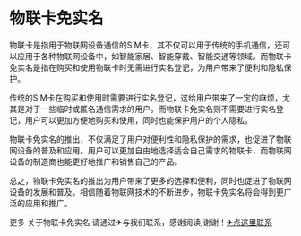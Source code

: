 # 物联卡免实名

物联卡是指用于物联网设备通信的SIM卡，其不仅可以用于传统的手机通信，还可以应用于各种物联网设备中，如智能家居、智能穿戴、智能交通等领域。而物联卡免实名是指在购买和使用物联卡时无需进行实名登记，为用户带来了便利和隐私保护。

传统的SIM卡在购买和使用时需要进行实名登记，这给用户带来了一定的麻烦，尤其是对于一些临时或匿名通信需求的用户。而物联卡免实名则不需要进行实名登记，用户可以更加方便地购买和使用，同时也能保护用户的个人隐私。

物联卡免实名的推出，不仅满足了用户对便利性和隐私保护的需求，也促进了物联网设备的普及和应用。用户可以更加自由地选择适合自己需求的物联卡，而物联网设备的制造商也能更好地推广和销售自己的产品。

总之，物联卡免实名的推出为用户带来了更多的选择和便利，同时也促进了物联网设备的发展和普及。相信随着物联网技术的不断进步，物联卡免实名将会得到更广泛的应用和推广。

更多 关于物联卡免实名 请通过✈与我们联系，感谢阅读,谢谢！[✈点这里联系](https://ads.k02.cc)